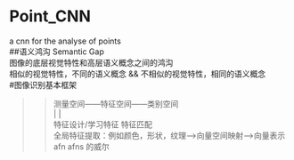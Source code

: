 # Point_CNN<br>
a cnn for the analyse of points<br>
##语义鸿沟 Semantic Gap<br>
图像的底层视觉特性和高层语义概念之间的鸿沟<br>
相似的视觉特性，不同的语义概念 && 不相似的视觉特性，相同的语义概念<br>
#图像识别基本框架<br>
>>测量空间——特征空间——类别空间<br>
                          |                        |<br>
    特征设计/学习特征   特征匹配<br>
>>全局特征提取：例如颜色，形状，纹理——>向量空间映射——>向量表示<br>
       afn    afns
    的威尔
